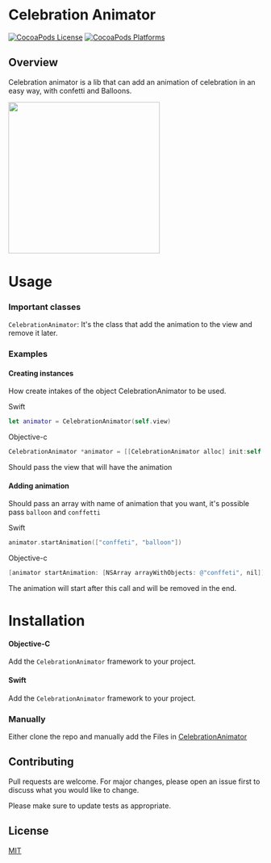 # Celebration Animator

[![CocoaPods License](https://img.shields.io/cocoapods/l/SwiftySound.svg)](https://raw.githubusercontent.com/adamcichy/SwiftySound/master/LICENSE)
[![CocoaPods Platforms](https://img.shields.io/cocoapods/p/SwiftySound.svg)](https://cocoapods.org/pods/SwiftySound)



## Overview
Celebration animator is a lib that can add an animation of celebration in an easy way, with confetti and Balloons.

<img src="Sources/celebrationAnimator.gif" width="300" />


# Usage

### Important classes
`CelebrationAnimator`: It's the class that add the animation to the view and remove it later.

### Examples
#### Creating instances
How create intakes of the object CelebrationAnimator to be used.

Swift
```swift
let animator = CelebrationAnimator(self.view)
```
Objective-c
```objective-c
CelebrationAnimator *animator = [[CelebrationAnimator alloc] init:self.view];
```
Should pass the view that will have the animation

#### Adding animation
Should pass an array with name of animation that you want, it's possible pass `balloon` and `conffetti`

Swift
```swift
animator.startAnimation(["conffeti", "balloon"])
```
Objective-c
```objective-c
[animator startAnimation: [NSArray arrayWithObjects: @"conffeti", nil]];
```

The animation will start after this call and will be removed in the end.


# Installation

#### Objective-C

Add the `CelebrationAnimator` framework to your project.

#### Swift

Add the `CelebrationAnimator` framework to your project.

### Manually

Either clone the repo and manually add the Files in [CelebrationAnimator](https://github.com/leonardo252/CelebrationAnimation)


## Contributing
Pull requests are welcome. For major changes, please open an issue first to discuss what you would like to change.

Please make sure to update tests as appropriate.

## License
[MIT](https://choosealicense.com/licenses/mit/)
